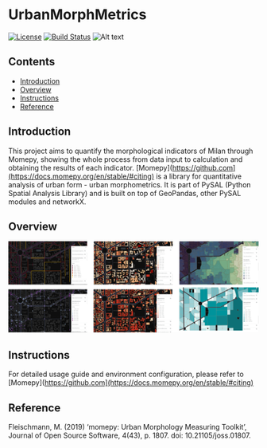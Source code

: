 # UrbanMorphMetrics

[![License](https://img.shields.io/badge/license-MIT-blue.svg)](LICENSE)
[![Build Status](https://img.shields.io/badge/build-passing-brightgreen.svg)]()
![Alt text](path/to/image "Optional Title")

## Contents

- [Introduction](#Introduction)
- [Overview](#Overview)
- [Instructions](#Instructions)
- [Reference](#Reference)

## Introduction

This project aims to quantify the morphological indicators of Milan through Momepy, showing the whole process from data input to calculation and obtaining the results of each indicator. [Momepy](https://github.com](https://docs.momepy.org/en/stable/#citing) is a library for quantitative analysis of urban form - urban morphometrics. It is part of PySAL (Python Spatial Analysis Library) and is built on top of GeoPandas, other PySAL modules and networkX.

## Overview

![UMM](assets/UMM.jpg "UMM Result")

## Instructions

For detailed usage guide and environment configuration, please refer to [Momepy](https://github.com](https://docs.momepy.org/en/stable/#citing)

## Reference

Fleischmann, M. (2019) ‘momepy: Urban Morphology Measuring Toolkit’, Journal of Open Source Software, 4(43), p. 1807. doi: 10.21105/joss.01807.
 
